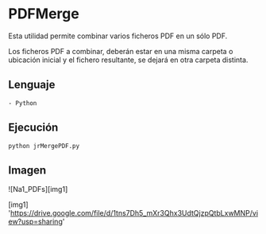 
# PDFMerge

Esta utilidad permite combinar varios ficheros PDF en un sólo PDF.

Los ficheros PDF a combinar, deberán estar en una misma carpeta o ubicación inicial y el fichero resultante, se dejará en otra carpeta distinta.

## Lenguaje

    - Python

## Ejecución

```
python jrMergePDF.py
```

## Imagen

![Na1_PDFs][img1]

[img1] 'https://drive.google.com/file/d/1tns7Dh5_mXr3Qhx3UdtQjzpQtbLxwMNP/view?usp=sharing' 